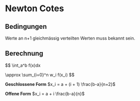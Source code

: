 # Newton Cotes

## Bedingungen
Werte an n+1 gleichmässig verteilten Werten muss bekannt sein.

## Berechnung
$$
\int_a^b
f(x)dx

\approx
\sum_{i=0}^n
w_i f(x_i)
$$

**Geschlossene Form** $x_i = a + (i + 1) \frac{b-a}{n+2}$

**Offene Form** $x_i = a + i \frac{b-a}{n}$
